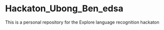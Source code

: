 # Hackaton_Ubong_Ben_edsa
This is a personal repository for the Explore language recognition hackaton
